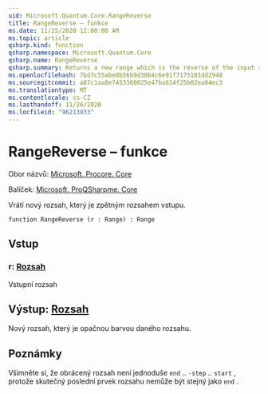 ```yaml
---
uid: Microsoft.Quantum.Core.RangeReverse
title: RangeReverse – funkce
ms.date: 11/25/2020 12:00:00 AM
ms.topic: article
qsharp.kind: function
qsharp.namespace: Microsoft.Quantum.Core
qsharp.name: RangeReverse
qsharp.summary: Returns a new range which is the reverse of the input range.
ms.openlocfilehash: 7bd7c55abe0b56b9d30b4c6e91f7175101dd2948
ms.sourcegitcommit: a87c1aa8e7453360025e47ba614f25b02ea84ec3
ms.translationtype: MT
ms.contentlocale: cs-CZ
ms.lasthandoff: 11/26/2020
ms.locfileid: "96213833"
---
```

# <a name="rangereverse-function"></a>RangeReverse – funkce

Obor názvů: [Microsoft. Procore. Core](xref:Microsoft.Quantum.Core)

Balíček: [Microsoft. ProQSharpme. Core](https://nuget.org/packages/Microsoft.Quantum.QSharp.Core)


Vrátí nový rozsah, který je zpětným rozsahem vstupu.

```qsharp
function RangeReverse (r : Range) : Range
```


## <a name="input"></a>Vstup

### <a name="r--range"></a>r: [Rozsah](xref:microsoft.quantum.lang-ref.range)

Vstupní rozsah



## <a name="output--range"></a>Výstup: [Rozsah](xref:microsoft.quantum.lang-ref.range)

Nový rozsah, který je opačnou barvou daného rozsahu.

## <a name="remarks"></a>Poznámky

Všimněte si, že obrácený rozsah není jednoduše `end` .. `-step` .. `start` , protože skutečný poslední prvek rozsahu nemůže být stejný jako `end` .